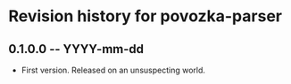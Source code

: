 # Revision history for povozka-parser

## 0.1.0.0 -- YYYY-mm-dd

* First version. Released on an unsuspecting world.
